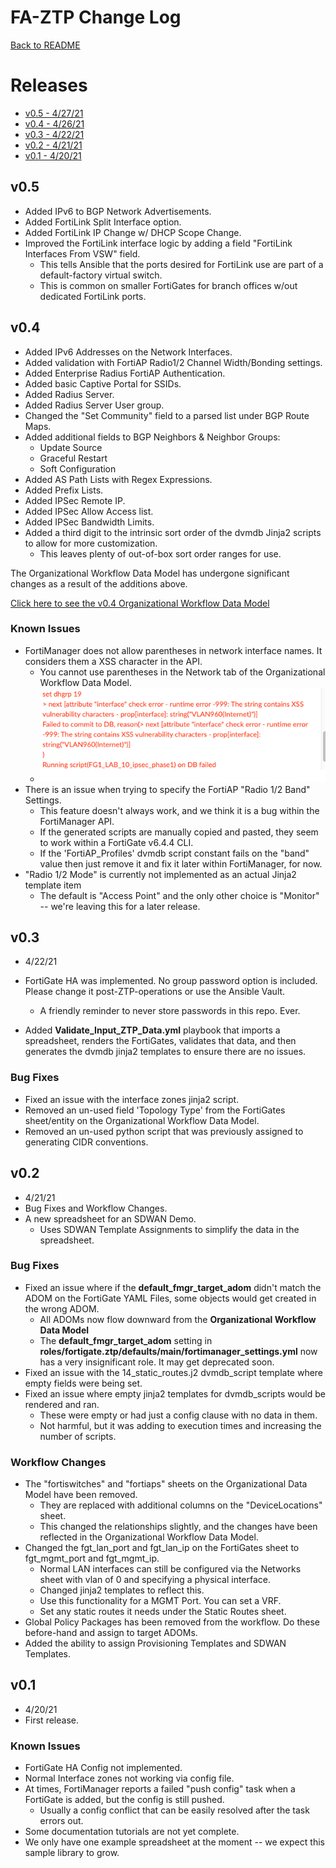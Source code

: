 # FA-ZTP Change Log

[Back to README](README.md#table-of-contents)

# Releases

* [v0.5 - 4/27/21](#v05)
* [v0.4 - 4/26/21](#v04)
* [v0.3 - 4/22/21](#v03)
* [v0.2 - 4/21/21](#v02)
* [v0.1 - 4/20/21](#v01)

## v0.5

* Added IPv6 to BGP Network Advertisements.
* Added FortiLink Split Interface option.
* Added FortiLink IP Change w/ DHCP Scope Change.
* Improved the FortiLink interface logic by adding a field "FortiLink Interfaces From VSW" field.
  * This tells Ansible that the ports desired for FortiLink use are part of a default-factory virtual switch.
  * This is common on smaller FortiGates for branch offices w/out dedicated FortiLink ports.

## v0.4

* Added IPv6 Addresses on the Network Interfaces.
* Added validation with FortiAP Radio1/2 Channel Width/Bonding settings.
* Added Enterprise Radius FortiAP Authentication.
* Added basic Captive Portal for SSIDs.
* Added Radius Server.
* Added Radius Server User group.
* Changed the "Set Community" field to a parsed list under BGP Route Maps.
* Added additional fields to BGP Neighbors & Neighbor Groups:
  * Update Source
  * Graceful Restart
  * Soft Configuration
* Added AS Path Lists with Regex Expressions.
* Added Prefix Lists.
* Added IPSec Remote IP.
* Added IPSec Allow Access list.
* Added IPSec Bandwidth Limits.
* Added a third digit to the intrinsic sort order of the dvmdb Jinja2 scripts to allow for more customization.
  * This leaves plenty of out-of-box sort order ranges for use.

The Organizational Workflow Data Model has undergone significant changes as a result of the additions above.

[Click here to see the v0.4 Organizational Workflow Data Model](docs/images/spreadsheet_data_model_v0.4.png)

### Known Issues

* FortiManager does not allow parentheses in network interface names. It considers them a XSS character in the API.
  * You cannot use parentheses in the Network tab of the Organizational Workflow Data Model.
  * ![](docs/images/known_issues/parens_in_interface_names.png)
* There is an issue when trying to specify the FortiAP "Radio 1/2 Band" Settings.
  * This feature doesn't always work, and we think it is a bug within the FortiManager API. 
  * If the generated scripts are manually copied and pasted, they seem to work within a FortiGate v6.4.4 CLI.
  * If the 'FortiAP_Profiles' dvmdb script constant fails on the "band" value then just remove it and fix it later within
    FortiManager, for now.
* "Radio 1/2 Mode" is currently not implemented as an actual Jinja2 template item
  * The default is "Access Point" and the only other choice is "Monitor" -- we're leaving this for a later release.

## v0.3

* 4/22/21

* FortiGate HA was implemented. No group password option is included. 
  Please change it post-ZTP-operations or use the Ansible Vault.
  * A friendly reminder to never store passwords in this repo. Ever.
* Added **Validate_Input_ZTP_Data.yml** playbook that imports a spreadsheet, renders the FortiGates,
validates that data, and then generates the dvmdb jinja2 templates to ensure there are no issues.
  
### Bug Fixes

* Fixed an issue with the interface zones jinja2 script.
* Removed an un-used field 'Topology Type' from the FortiGates sheet/entity on the Organizational Workflow Data Model.
* Removed an un-used python script that was previously assigned to generating CIDR conventions.

## v0.2

* 4/21/21
* Bug Fixes and Workflow Changes.
* A new spreadsheet for an SDWAN Demo. 
  * Uses SDWAN Template Assignments to simplify the data in the spreadsheet.


### Bug Fixes

* Fixed an issue where if the **default_fmgr_target_adom** didn't match the ADOM on the FortiGate YAML Files,
  some objects would get created in the wrong ADOM. 
  * All ADOMs now flow downward from the **Organizational Workflow Data Model**
  * The **default_fmgr_target_adom**  setting in **roles/fortigate.ztp/defaults/main/fortimanager_settings.yml** 
    now has a very insignificant role. It may get deprecated soon.
* Fixed an issue with the 14_static_routes.j2 dvmdb_script template where empty fields were being set.
* Fixed an issue where empty jinja2 templates for dvmdb_scripts would be rendered and ran.
  * These were empty or had just a config clause with no data in them. 
  * Not harmful, but it was adding to execution times and increasing the number of scripts.


### Workflow Changes

* The "fortiswitches" and "fortiaps" sheets on the Organizational Data Model have been removed.
  * They are replaced with additional columns on the "DeviceLocations" sheet.
  * This changed the relationships slightly, and the changes have been reflected in the Organizational Workflow Data Model.
* Changed the fgt_lan_port and fgt_lan_ip on the FortiGates sheet to fgt_mgmt_port and fgt_mgmt_ip.
  * Normal LAN interfaces can still be configured via the Networks sheet with vlan of 0 and specifying a physical interface.
  * Changed jinja2 templates to reflect this.
  * Use this functionality for a MGMT Port. You can set a VRF.
  * Set any static routes it needs under the Static Routes sheet.
* Global Policy Packages has been removed from the workflow. Do these before-hand and assign to target ADOMs.
* Added the ability to assign Provisioning Templates and SDWAN Templates.


## v0.1

* 4/20/21
* First release.

### Known Issues

* FortiGate HA Config not implemented.
* Normal Interface zones not working via config file.
* At times, FortiManager reports a failed "push config" task when a FortiGate is added, but the config is still pushed.
  * Usually a config conflict that can be easily resolved after the task errors out.
* Some documentation tutorials are not yet complete. 
* We only have one example spreadsheet at the moment -- we expect this sample library to grow.
